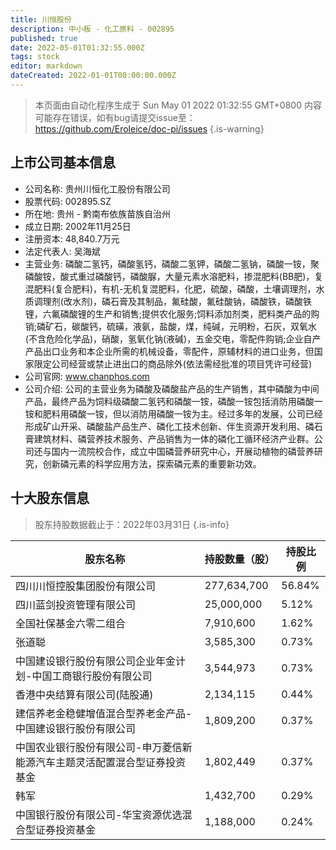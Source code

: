```yaml
---
title: 川恒股份
description: 中小板 - 化工原料 - 002895
published: true
date: 2022-05-01T01:32:55.000Z
tags: stock
editor: markdown
dateCreated: 2022-01-01T00:00:00.000Z
---
```


> 本页面由自动化程序生成于 Sun May 01 2022 01:32:55 GMT+0800
> 内容可能存在错误，如有bug请提交issue至：https://github.com/Eroleice/doc-pi/issues
{.is-warning}

## 上市公司基本信息
- 公司名称: 贵州川恒化工股份有限公司
- 股票代码: 002895.SZ
- 所在地: 贵州 - 黔南布依族苗族自治州
- 成立日期: 2002年11月25日
- 注册资本: 48,840.7万元
- 法定代表人: 吴海斌
- 主营业务: 磷酸二氢钙，磷酸氢钙，磷酸二氢钾，磷酸二氢钠，磷酸一铵，聚磷酸铵，酸式重过磷酸钙，磷酸脲，大量元素水溶肥料，掺混肥料(BB肥)，复混肥料(复合肥料)，有机-无机复混肥料，化肥，硫酸，磷酸，土壤调理剂，水质调理剂(改水剂)，磷石膏及其制品，氟硅酸，氟硅酸钠，磷酸铁，磷酸铁锂，六氟磷酸锂的生产和销售;提供农化服务;饲料添加剂类，肥料类产品的购销;磷矿石，碳酸钙，硫磺，液氨，盐酸，煤，纯碱，元明粉，石灰，双氧水(不含危险化学品)，硝酸，氢氧化钠(液碱)，五金交电，零配件购销;企业自产产品出口业务和本企业所需的机械设备，零配件，原辅材料的进口业务，但国家限定公司经营或禁止进出口的商品除外(依法需经批准的项目凭许可经营)
- 公司官网: www.chanphos.com
- 公司介绍: 公司的主营业务为磷酸及磷酸盐产品的生产销售，其中磷酸为中间产品，最终产品为饲料级磷酸二氢钙和磷酸一铵，磷酸一铵包括消防用磷酸一铵和肥料用磷酸一铵，但以消防用磷酸一铵为主。经过多年的发展，公司已经形成矿山开采、磷酸盐产品生产、磷化工技术创新、伴生资源开发利用、磷石膏建筑材料、磷营养技术服务、产品销售为一体的磷化工循环经济产业群。公司还与国内一流院校合作，成立中国磷营养研究中心，开展动植物的磷营养研究，创新磷元素的科学应用方法，探索磷元素的重要新功效。


## 十大股东信息
> 股东持股数据截止于：2022年03月31日
{.is-info}

| 股东名称 | 持股数量（股） | 持股比例 |
| --- | --- | --- |
| 四川川恒控股集团股份有限公司 | 277,634,700 | 56.84% |
| 四川蓝剑投资管理有限公司 | 25,000,000 | 5.12% |
| 全国社保基金六零二组合 | 7,910,600 | 1.62% |
| 张道聪 | 3,585,300 | 0.73% |
| 中国建设银行股份有限公司企业年金计划-中国工商银行股份有限公司 | 3,544,973 | 0.73% |
| 香港中央结算有限公司(陆股通) | 2,134,115 | 0.44% |
| 建信养老金稳健增值混合型养老金产品-中国建设银行股份有限公司 | 1,809,200 | 0.37% |
| 中国农业银行股份有限公司-申万菱信新能源汽车主题灵活配置混合型证券投资基金 | 1,802,449 | 0.37% |
| 韩军 | 1,432,700 | 0.29% |
| 中国银行股份有限公司-华宝资源优选混合型证券投资基金 | 1,188,000 | 0.24% |




